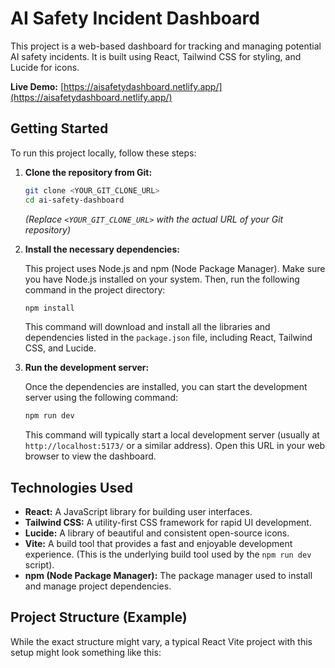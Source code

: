 # AI Safety Incident Dashboard

This project is a web-based dashboard for tracking and managing potential AI safety incidents. It is built using React, Tailwind CSS for styling, and Lucide for icons.

**Live Demo:** [https://aisafetydashboard.netlify.app/](https://aisafetydashboard.netlify.app/)

## Getting Started

To run this project locally, follow these steps:

1.  **Clone the repository from Git:**

    ```bash
    git clone <YOUR_GIT_CLONE_URL>
    cd ai-safety-dashboard
    ```

    _(Replace `<YOUR_GIT_CLONE_URL>` with the actual URL of your Git repository)_

2.  **Install the necessary dependencies:**

    This project uses Node.js and npm (Node Package Manager). Make sure you have Node.js installed on your system. Then, run the following command in the project directory:

    ```bash
    npm install
    ```

    This command will download and install all the libraries and dependencies listed in the `package.json` file, including React, Tailwind CSS, and Lucide.

3.  **Run the development server:**

    Once the dependencies are installed, you can start the development server using the following command:

    ```bash
    npm run dev
    ```

    This command will typically start a local development server (usually at `http://localhost:5173/` or a similar address). Open this URL in your web browser to view the dashboard.

## Technologies Used

- **React:** A JavaScript library for building user interfaces.
- **Tailwind CSS:** A utility-first CSS framework for rapid UI development.
- **Lucide:** A library of beautiful and consistent open-source icons.
- **Vite:** A build tool that provides a fast and enjoyable development experience. (This is the underlying build tool used by the `npm run dev` script).
- **npm (Node Package Manager):** The package manager used to install and manage project dependencies.

## Project Structure (Example)

While the exact structure might vary, a typical React Vite project with this setup might look something like this:
